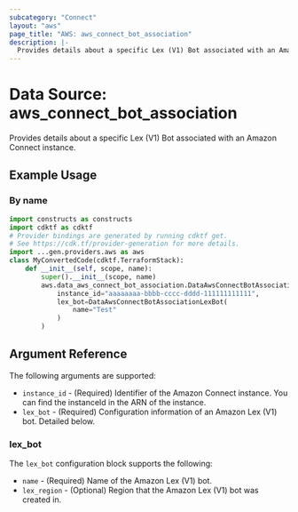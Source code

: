 ```yaml
---
subcategory: "Connect"
layout: "aws"
page_title: "AWS: aws_connect_bot_association"
description: |-
  Provides details about a specific Lex (V1) Bot associated with an Amazon Connect instance
---
```


# Data Source: aws_connect_bot_association

Provides details about a specific Lex (V1) Bot associated with an Amazon Connect instance.

## Example Usage

### By name

```python
import constructs as constructs
import cdktf as cdktf
# Provider bindings are generated by running cdktf get.
# See https://cdk.tf/provider-generation for more details.
import ...gen.providers.aws as aws
class MyConvertedCode(cdktf.TerraformStack):
    def __init__(self, scope, name):
        super().__init__(scope, name)
        aws.data_aws_connect_bot_association.DataAwsConnectBotAssociation(self, "example",
            instance_id="aaaaaaaa-bbbb-cccc-dddd-111111111111",
            lex_bot=DataAwsConnectBotAssociationLexBot(
                name="Test"
            )
        )
```

## Argument Reference

The following arguments are supported:

* `instance_id` - (Required) Identifier of the Amazon Connect instance. You can find the instanceId in the ARN of the instance.
* `lex_bot` - (Required) Configuration information of an Amazon Lex (V1) bot. Detailed below.

### lex_bot

The `lex_bot` configuration block supports the following:

* `name` - (Required) Name of the Amazon Lex (V1) bot.
* `lex_region` - (Optional) Region that the Amazon Lex (V1) bot was created in.

<!-- cache-key: cdktf-0.17.0-pre.15 input-04f1b1e2095a5b42cf569c618b8016d2ca9a55b5aedcbc50cf7d2fab049db37c -->